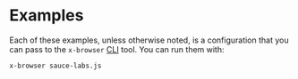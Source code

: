 # Examples
Each of these examples, unless otherwise noted, is a configuration
that you can pass to the `x-browser` [CLI](/shawnbot/x-browser#cli)
tool. You can run them with:

```
x-browser sauce-labs.js
```
